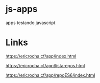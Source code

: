# js-apps
apps testando javascript

# Links

https://ericrocha.cf/app/index.html 

https://ericrocha.cf/app/listarepos.html 

https://ericrocha.cf/app/repoES6/index.html 
